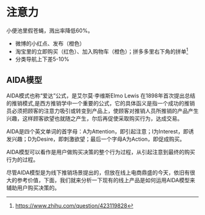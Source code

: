 # 注意力

小便池里假苍蝇，溅出率降低60%。

- 微博的小红点、发布（橙色）
- 淘宝里的立即购买（红色）、加入购物车（橙色）；拼多多里右下角的拼单[^3]
- 分类导航上下差5-10%

## AIDA模型

AIDA模式也称“爱达”公式，是艾尔莫·李维斯Elmo Lewis 在1898年首次提出总结的推销模式,是西方推销学中一个重要的公式，它的具体函义是指一个成功的推销员必须把顾客的注意力吸引或转变到产品上，使顾客对推销人员所推销的产品产生兴趣，这样顾客欲望也就随之产生，尔后再促使采取购买行为，达成交易。

AIDA是四个英文单词的首字母：A为Attention，即引起注意；I为Interest，即诱发兴趣；D为Desire，即刺激欲望；最后一个字母A为Action，即促成购买。

AIDA模型可以看作是用户做购买决策的整个行为过程，从引起注意到最终的购买行为的过程。

尽管AIDA模型是为线下推销场景提出的，但放在线上电商鼎盛的今天，依旧有很大的参考价值，下面，我们就来分析一下现有的线上产品是如何运用AIDA模型来辅助用户购买决策的。


[^1]: https://www.bilibili.com/video/BV1254y1D7Ht?from=search&seid=14167562900175777805
[^2]: http://www.woshipm.com/pd/4339819.html
[^3]: https://www.zhihu.com/question/423119828

